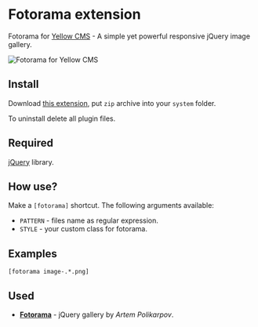 Fotorama extension
==================
Fotorama for [Yellow CMS](https://github.com/datenstrom/yellow) - A simple yet powerful responsive jQuery image gallery.

![Fotorama for Yellow CMS](https://raw.githubusercontent.com/kodersha/yellow-fotorama/master/fotorama-screenshot.png)

Install
-------
Download [this extension](https://github.com/kodersha/yellow-fotorama/archive/master.zip), put `zip` archive into your `system` folder.

To uninstall delete all plugin files.

Required
--------
[jQuery](https://jquery.com) library.

How use?
--------
Make a `[fotorama]` shortcut. The following arguments available:

- `PATTERN` - files name as regular expression.
- `STYLE` - your custom class for fotorama.

Examples
--------
```
[fotorama image-.*.png]
```

Used
-------
* **[Fotorama](https://github.com/artpolikarpov/fotorama)** - jQuery gallery by *Artem Polikarpov*.